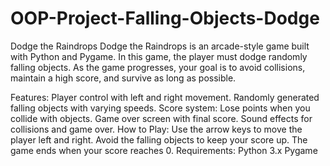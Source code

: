 # OOP-Project-Falling-Objects-Dodge
Dodge the Raindrops
Dodge the Raindrops is an arcade-style game built with Python and Pygame. In this game, the player must dodge randomly falling objects. As the game progresses, your goal is to avoid collisions, maintain a high score, and survive as long as possible.

Features:
Player control with left and right movement.
Randomly generated falling objects with varying speeds.
Score system: Lose points when you collide with objects.
Game over screen with final score.
Sound effects for collisions and game over.
How to Play:
Use the arrow keys to move the player left and right.
Avoid the falling objects to keep your score up.
The game ends when your score reaches 0.
Requirements:
Python 3.x
Pygame
